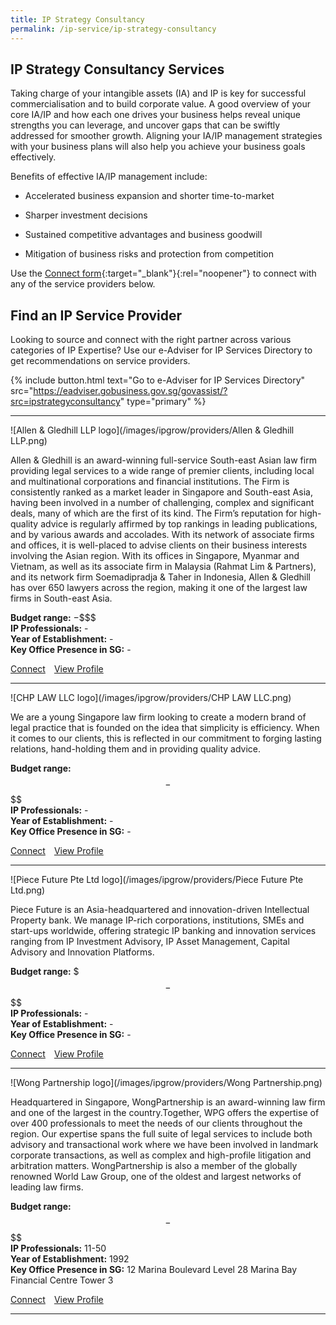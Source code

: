 ```yaml
---
title: IP Strategy Consultancy
permalink: /ip-service/ip-strategy-consultancy
---
```


## IP Strategy Consultancy Services

Taking charge of your intangible assets (IA) and IP is key for successful commercialisation and to build corporate value. A good overview of your core IA/IP and how each one drives your business helps reveal unique strengths you can leverage, and uncover gaps that can be swiftly addressed for smoother growth. Aligning your IA/IP management strategies with your business plans will also help you achieve your business goals effectively.

Benefits of effective IA/IP management include:

- Accelerated business expansion and shorter time-to-market

- Sharper investment decisions

- Sustained competitive advantages and business goodwill

- Mitigation of business risks and protection from competition

Use the [Connect form](){:target="_blank"}{:rel="noopener"} to connect with any of the service providers below.

## Find an IP Service Provider

Looking to source and connect with the right partner across various categories of IP Expertise? Use our e-Adviser for IP Services Directory to get recommendations on service providers.

{% include button.html text="Go to e-Adviser for IP Services Directory" src="https://eadviser.gobusiness.gov.sg/govassist/?src=ipstrategyconsultancy" type="primary" %}

<hr>

![Allen & Gledhill LLP logo](/images/ipgrow/providers/Allen & Gledhill LLP.png)

Allen & Gledhill is an award-winning full-service South-east Asian law firm providing legal services to a wide range of premier clients, including local and multinational corporations and financial institutions. The Firm is consistently ranked as a market leader in Singapore and South-east Asia, having been involved in a number of challenging, complex and significant deals, many of which are the first of its kind. The Firm’s reputation for high-quality advice is regularly affirmed by top rankings in leading publications, and by various awards and accolades. With its network of associate firms and offices, it is well-placed to advise clients on their business interests involving the Asian region. With its offices in Singapore, Myanmar and Vietnam, as well as its associate firm in Malaysia (Rahmat Lim & Partners), and its network firm Soemadipradja & Taher in Indonesia, Allen & Gledhill has over 650 lawyers across the region, making it one of the largest law firms in South-east Asia.

**Budget range:** $-$$$$<br>
**IP Professionals:** -<br>
**Year of Establishment:** -<br>
**Key Office Presence in SG:** -<br>

<a class="btn" href="https://eadviser.gobusiness.gov.sg/govassist/?src=ipstrategyconsultancy" target="_blank" rel="noopener">Connect</a>&emsp;[View Profile](/ip-provider/allen---gledhill-llp)

<hr>

![CHP LAW LLC logo](/images/ipgrow/providers/CHP LAW LLC.png)

We are a young Singapore law firm looking to create a modern brand of legal practice that is founded on the idea that simplicity is efficiency. When it comes to our clients, this is reflected in our commitment to forging lasting relations, hand-holding them and in providing quality advice.

**Budget range:** $$-$$$$<br>
**IP Professionals:** -<br>
**Year of Establishment:** -<br>
**Key Office Presence in SG:** -<br>

<a class="btn" href="https://eadviser.gobusiness.gov.sg/govassist/?src=ipstrategyconsultancy" target="_blank" rel="noopener">Connect</a>&emsp;[View Profile](/ip-provider/allen---gledhill-llp)

<hr>

![Piece Future Pte Ltd logo](/images/ipgrow/providers/Piece Future Pte Ltd.png)

Piece Future is an Asia-headquartered and innovation-driven Intellectual Property bank. We manage IP-rich corporations, institutions, SMEs and start-ups worldwide, offering strategic IP banking and innovation services ranging from IP Investment Advisory, IP Asset Management, Capital Advisory and Innovation Platforms.

**Budget range:** $$$-$$$$<br>
**IP Professionals:** -<br>
**Year of Establishment:** -<br>
**Key Office Presence in SG:** -<br>

<a class="btn" href="https://eadviser.gobusiness.gov.sg/govassist/?src=ipstrategyconsultancy" target="_blank" rel="noopener">Connect</a>&emsp;[View Profile](/ip-provider/allen---gledhill-llp)

<hr>

![Wong Partnership logo](/images/ipgrow/providers/Wong Partnership.png)

Headquartered in Singapore, WongPartnership is an award-winning law firm and one of the largest in the country.Together, WPG offers the expertise of over 400 professionals to meet the needs of our clients throughout the region. Our expertise spans the full suite of legal services to include both advisory and transactional work where we have been involved in landmark corporate transactions, as well as complex and high-profile litigation and arbitration matters. WongPartnership is also a member of the globally renowned World Law Group, one of the oldest and largest networks of leading law firms.

**Budget range:** $$-$$$$<br>
**IP Professionals:** 11-50<br>
**Year of Establishment:** 1992<br>
**Key Office Presence in SG:** 12 Marina Boulevard Level 28 Marina Bay Financial Centre Tower 3<br>

<a class="btn" href="https://eadviser.gobusiness.gov.sg/govassist/?src=ipstrategyconsultancy" target="_blank" rel="noopener">Connect</a>&emsp;[View Profile](/ip-provider/allen---gledhill-llp)

<hr>
